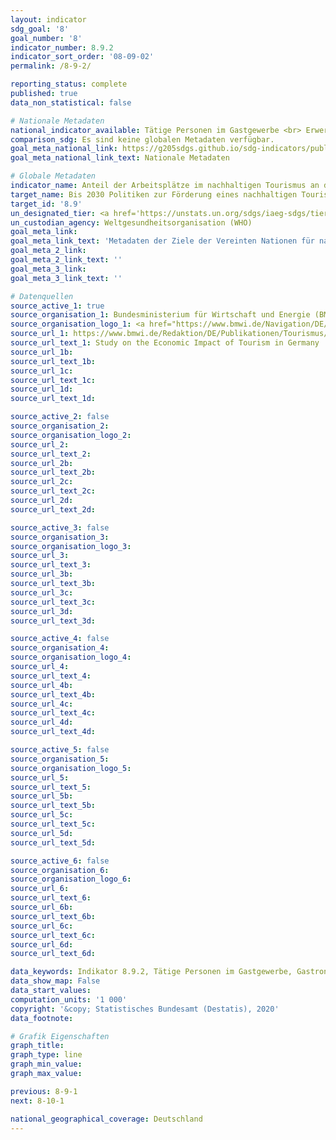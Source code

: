 ```yaml
---
layout: indicator
sdg_goal: '8'
goal_number: '8'
indicator_number: 8.9.2
indicator_sort_order: '08-09-02'
permalink: /8-9-2/

reporting_status: complete
published: true
data_non_statistical: false

# Nationale Metadaten
national_indicator_available: Tätige Personen im Gastgewerbe <br> Erwerbstätige im Tourismus
comparison_sdg: Es sind keine globalen Metadaten verfügbar.
goal_meta_national_link: https://g205sdgs.github.io/sdg-indicators/public/MetaDe/8.9.2.pdf
goal_meta_national_link_text: Nationale Metadaten

# Globale Metadaten
indicator_name: Anteil der Arbeitsplätze im nachhaltigen Tourismus an den gesamten Arbeitsplätzen im Tourismusbereich
target_name: Bis 2030 Politiken zur Förderung eines nachhaltigen Tourismus erarbeiten und umsetzen, der Arbeitsplätze schafft und die lokale Kultur und lokale Produkte fördert
target_id: '8.9'
un_designated_tier: <a href='https://unstats.un.org/sdgs/iaeg-sdgs/tier-classification/' title='Klicken Sie hier um weitere Informationen zur UN-Tier-Klassifikation zu erhalten.'>Tier III</a>
un_custodian_agency: Weltgesundheitsorganisation (WHO)
goal_meta_link: 
goal_meta_link_text: 'Metadaten der Ziele der Vereinten Nationen für nachhaltige Entwicklung'
goal_meta_2_link: 
goal_meta_2_link_text: ''
goal_meta_3_link: 
goal_meta_3_link_text: ''

# Datenquellen
source_active_1: true
source_organisation_1: Bundesministerium für Wirtschaft und Energie (BMWI)
source_organisation_logo_1: <a href="https://www.bmwi.de/Navigation/DE/Home/home.html"><img src="https://g205sdgs.github.io/sdg-indicators/public/OrgImgDe/bmwi.png" alt="Logo bmwi" style="height:60px; width:148px"/></a>
source_url_1: https://www.bmwi.de/Redaktion/DE/Publikationen/Tourismus/wirtschaftsfaktor-tourismus-in-deutschland-lang.pdf?__blob=publicationFile&v=18
source_url_text_1: Study on the Economic Impact of Tourism in Germany
source_url_1b: 
source_url_text_1b: 
source_url_1c: 
source_url_text_1c: 
source_url_1d: 
source_url_text_1d: 

source_active_2: false
source_organisation_2: 
source_organisation_logo_2: 
source_url_2: 
source_url_text_2: 
source_url_2b: 
source_url_text_2b: 
source_url_2c: 
source_url_text_2c: 
source_url_2d: 
source_url_text_2d: 

source_active_3: false
source_organisation_3: 
source_organisation_logo_3: 
source_url_3: 
source_url_text_3: 
source_url_3b: 
source_url_text_3b: 
source_url_3c: 
source_url_text_3c: 
source_url_3d: 
source_url_text_3d: 

source_active_4: false
source_organisation_4: 
source_organisation_logo_4: 
source_url_4: 
source_url_text_4: 
source_url_4b: 
source_url_text_4b: 
source_url_4c: 
source_url_text_4c: 
source_url_4d: 
source_url_text_4d: 

source_active_5: false
source_organisation_5: 
source_organisation_logo_5: 
source_url_5: 
source_url_text_5: 
source_url_5b: 
source_url_text_5b: 
source_url_5c: 
source_url_text_5c: 
source_url_5d: 
source_url_text_5d: 

source_active_6: false
source_organisation_6: 
source_organisation_logo_6: 
source_url_6: 
source_url_text_6: 
source_url_6b: 
source_url_text_6b: 
source_url_6c: 
source_url_text_6c: 
source_url_6d: 
source_url_text_6d: 

data_keywords: Indikator 8.9.2, Tätige Personen im Gastgewerbe, Gastronomie, Erwerbstätige im Tourismus, Weltgesundheitsorganisation (WHO)
data_show_map: False
data_start_values: 
computation_units: '1 000'
copyright: '&copy; Statistisches Bundesamt (Destatis), 2020'
data_footnote: 

# Grafik Eigenschaften
graph_title: 
graph_type: line
graph_min_value: 
graph_max_value: 

previous: 8-9-1
next: 8-10-1

national_geographical_coverage: Deutschland
---
```


